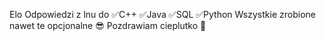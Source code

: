 Elo
Odpowiedzi z lnu do 
✅C++
✅Java
✅SQL
✅Python
Wszystkie zrobione nawet te opcjonalne 😎
Pozdrawiam cieplutko 🤗
